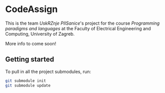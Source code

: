 CodeAssign
=====

This is the team *UskRZnje PIISanice*'s project for the course *Programming paradigms and languages* at the Faculty of Electrical Engineering and Computing, University of Zagreb.

More info to come soon!

Getting started
---------------

To pull in all the project submodules, run:

```sh
git submodule init
git submodule update
```

